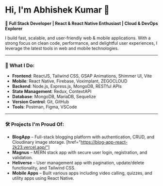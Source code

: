 # Hi, I'm Abhishek Kumar 👋

🚀 **Full Stack Developer | React & React Native Enthusiast | Cloud & DevOps Explorer**

I build fast, scalable, and user-friendly web & mobile applications. With a strong focus on clean code, performance, and delightful user experiences, I leverage the latest tools in web and mobile technologies.

---

### 🌟 **What I Do:**
- **Frontend**: ReactJS, Tailwind CSS, GSAP Animations, Shimmer UI, Vite
- **Mobile**: React Native, Firebase, Voximplant, ZEGOCLOUD
- **Backend**: Node.js, Express.js, MongoDB, RESTful APIs
- **State Management**: Redux, ContextAPI
- **Database**: MongoDB, MariaDB, Sequelize
- **Version Control**: Git, GitHub
- **Tools**: Postman, Figma, VSCode

---

### 🛠️ **Projects I'm Proud Of:**
- **BlogApp** – Full-stack blogging platform with authentication, CRUD, and Cloudinary image storage. [href="https://blog-app-react-2k23.vercel.app/"]
- **Magnus** – MERN stack app with secure user login, registration, and validation.
- **Heliverse** – User management app with pagination, update/delete functionality, and Tailwind CSS.
- **Mobile Apps** – Built various apps including video calling, quizzes, and utility apps using React Native.

